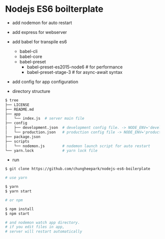 # Nodejs ES6 boilterplate

* add nodemon for auto restart
* add express for webserver
* add babel for transpile es6
  * babel-cli
  * babel-core
  * babel-preset
    * babel-preset-es2015-node6 # for performance
    * babel-preset-stage-3      # for async-await syntax
* add config for app configuration

* directory structure
```sh
$ tree
├── LICENSE
├── README.md
├── app
│   └── index.js  # server main file
├── config
│   ├── development.json  # development config file. -> NODE_ENV='development'
│   └── production.json   # production config file -> NODE_ENV='production'
├── package.json
├── scripts
│   └── nodemon.js        # nodemon launch script for auto restart
└── yarn.lock             # yarn lock file
```

* run
```sh
$ git clone https://github.com/chungheepark/nodejs-es6-boilerplate

# use yarn

$ yarn
$ yarn start

# or npm

$ npm install
$ npm start

# and nodemon watch app directory.
# if you edit files in app,
# server will restart automatically
```
